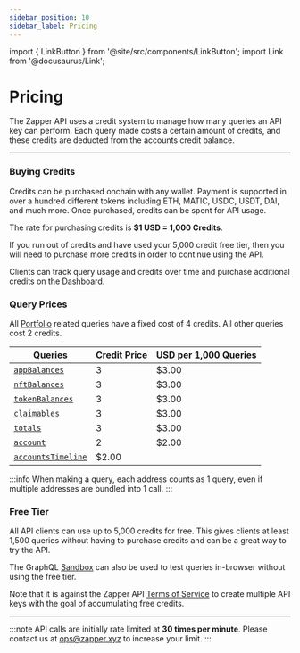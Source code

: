 ```yaml
---
sidebar_position: 10
sidebar_label: Pricing
---
```


import { LinkButton } from '@site/src/components/LinkButton';
import Link from '@docusaurus/Link';

# Pricing

The Zapper API uses a credit system to manage how many queries an API key can perform. Each query made costs a certain amount of credits, and these credits are deducted from the accounts credit balance.

---

### Buying Credits

Credits can be purchased onchain with any wallet. Payment is supported in over a hundred different tokens including ETH, MATIC, USDC, USDT, DAI, and much more. Once purchased, credits can be spent for API usage. 

The rate for purchasing credits is **$1 USD = 1,000 Credits**.


If you run out of credits and have used your 5,000 credit free tier, then you will need to purchase more credits in order to continue using the API.

Clients can track query usage and credits over time and purchase additional credits on the [Dashboard](/docs/api-intro/dashboard).

### Query Prices

All [Portfolio](/docs/api-intro/portfolio/claimables) related queries have a fixed cost of 4 credits. All other queries cost 2 credits.

| Queries | Credit Price | USD per 1,000 Queries |
| ----------- | ----------- | ----------- |
| [`appBalances`](/docs/api-intro/portfolio/app-balances) | 3 | $3.00 |
| [`nftBalances`](/docs/api-intro/portfolio/nft-balances) | 3 |  $3.00 |
| [`tokenBalances`](/docs/api-intro/portfolio/token-balances) | 3 |  $3.00 |
| [`claimables`](/docs/api-intro/portfolio/claimables) | 3 |  $3.00 |
| [`totals`](/docs/api-intro/portfolio/portfolio-totals) | 3 |  $3.00 |
| [`account`](/docs/api-intro/onchain-identity) | 2 |  $2.00 |
| [`accountsTimeline`](/docs/api-intro/human-readable-transactions) |  $2.00 | 

:::info
When making a query, each address counts as 1 query, even if multiple addresses are bundled into 1 call.
:::

### Free Tier

All API clients can use up to 5,000 credits for free. This gives clients at least 1,500 queries without having to purchase credits and can be a great way to try the API.

The GraphQL [Sandbox](/docs/api-intro/sandbox) can also be used to test queries in-browser without using the free tier.


Note that it is against the Zapper API [Terms of Service](https://zapper.xyz/docs/api-terms-of-use.pdf) to create multiple API keys with the goal of accumulating free credits.


<LinkButton href="/dashboard" type="primary" buttonCopy="Get Started" />

---

:::note
API calls are initially rate limited at **30 times per minute**. Please contact us at ops@zapper.xyz to increase your limit.
:::